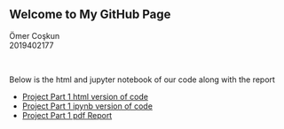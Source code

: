 ## Welcome to My GitHub Page

Ömer Coşkun
<br>
2019402177

<br>

Below is the html and jupyter notebook of our code along with the report<br>

- [Project Part 1 html version of code](https://bu-ie-423.github.io/fall-23-coskunomer/project%20part%201/code.html)
- [Project Part 1 ipynb version of code](https://bu-ie-423.github.io/fall-23-coskunomer/project%20part%201/code.ipynb)
- [Project Part 1 pdf Report](https://bu-ie-423.github.io/fall-23-coskunomer/project%20part%201/Report.pdf)
